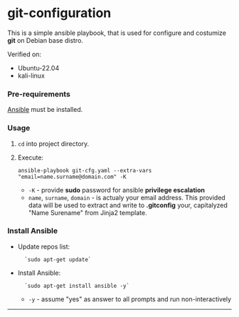# git-configuration

This is a simple ansible playbook, that is used for configure and costumize **git** on Debian base distro.

Verified on:
* Ubuntu-22.04
* kali-linux

### Pre-requirements

[Ansible](#install-ansible) must be installed.

### Usage

1. `cd` into project directory.
2. Execute:

    `ansible-playbook git-cfg.yaml --extra-vars "email=name.surname@domain.com" -K`
	* `-K` - provide **sudo** password for ansible **privilege escalation**
	* `name`, `surname`, `domain` - is actualy your email address.
		This provided data will be used to extract and write to **.gitconfig** your, capitalyzed "Name Surename" from Jinja2 template.

### Install Ansible

* Update repos list:

        `sudo apt-get update`

* Install Ansible:

        `sudo apt-get install ansible -y`
	* `-y` - assume "yes" as answer to all prompts and run non-interactively


---
